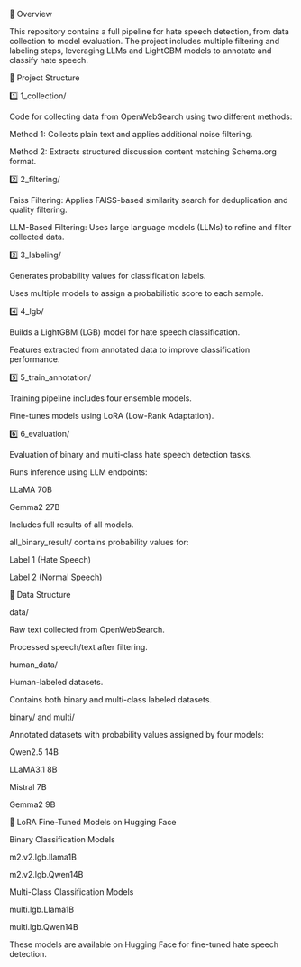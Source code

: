 📌 Overview

This repository contains a full pipeline for hate speech detection, from data collection to model evaluation. The project includes multiple filtering and labeling steps, leveraging LLMs and LightGBM models to annotate and classify hate speech.

📂 Project Structure

1️⃣ 1_collection/

Code for collecting data from OpenWebSearch using two different methods:

Method 1: Collects plain text and applies additional noise filtering.

Method 2: Extracts structured discussion content matching Schema.org format.

2️⃣ 2_filtering/

Faiss Filtering: Applies FAISS-based similarity search for deduplication and quality filtering.

LLM-Based Filtering: Uses large language models (LLMs) to refine and filter collected data.

3️⃣ 3_labeling/

Generates probability values for classification labels.

Uses multiple models to assign a probabilistic score to each sample.

4️⃣ 4_lgb/

Builds a LightGBM (LGB) model for hate speech classification.

Features extracted from annotated data to improve classification performance.

5️⃣ 5_train_annotation/

Training pipeline includes four ensemble models.

Fine-tunes models using LoRA (Low-Rank Adaptation).

6️⃣ 6_evaluation/

Evaluation of binary and multi-class hate speech detection tasks.

Runs inference using LLM endpoints:

LLaMA 70B

Gemma2 27B

Includes full results of all models.

all_binary_result/ contains probability values for:

Label 1 (Hate Speech)

Label 2 (Normal Speech)

📁 Data Structure

data/

Raw text collected from OpenWebSearch.

Processed speech/text after filtering.

human_data/

Human-labeled datasets.

Contains both binary and multi-class labeled datasets.

binary/ and multi/

Annotated datasets with probability values assigned by four models:

Qwen2.5 14B

LLaMA3.1 8B

Mistral 7B

Gemma2 9B

🚀 LoRA Fine-Tuned Models on Hugging Face

Binary Classification Models

m2.v2.lgb.llama1B

m2.v2.lgb.Qwen14B

Multi-Class Classification Models

multi.lgb.Llama1B

multi.lgb.Qwen14B

These models are available on Hugging Face for fine-tuned hate speech detection.

